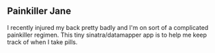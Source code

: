 Painkiller Jane
---------------

I recently injured my back pretty badly and I'm on sort of a complicated
painkiller regimen. This tiny sinatra/datamapper app is to help me keep
track of when I take pills.
